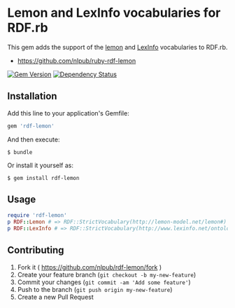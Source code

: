 # Lemon and LexInfo vocabularies for RDF.rb

This gem adds the support of the [lemon](http://www.lemon-model.net/) and
[LexInfo](http://lexinfo.net/) vocabularies to RDF.rb.

* <https://github.com/nlpub/ruby-rdf-lemon>

[![Gem Version][badge_fury_badge]][badge_fury_link] [![Dependency Status][gemnasium_badge]][gemnasium_link]

[badge_fury_badge]: https://badge.fury.io/rb/rdf-lemon.svg
[badge_fury_link]: https://badge.fury.io/rb/rdf-lemon
[gemnasium_badge]: https://gemnasium.com/nlpub/ruby-rdf-lemon.svg
[gemnasium_link]: https://gemnasium.com/nlpub/ruby-rdf-lemon

## Installation

Add this line to your application's Gemfile:

```ruby
gem 'rdf-lemon'
```

And then execute:

    $ bundle

Or install it yourself as:

    $ gem install rdf-lemon

## Usage

```ruby
require 'rdf-lemon'
p RDF::Lemon # => RDF::StrictVocabulary(http://lemon-model.net/lemon#)
p RDF::LexInfo # => RDF::StrictVocabulary(http://www.lexinfo.net/ontology/2.0/lexinfo#)
```

## Contributing

1. Fork it ( https://github.com/nlpub/rdf-lemon/fork )
2. Create your feature branch (`git checkout -b my-new-feature`)
3. Commit your changes (`git commit -am 'Add some feature'`)
4. Push to the branch (`git push origin my-new-feature`)
5. Create a new Pull Request
